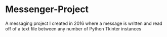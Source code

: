 # Messenger-Project
A messaging project I created in 2016 where a message is written and read off of a text file between any number of Python Tkinter instances 
